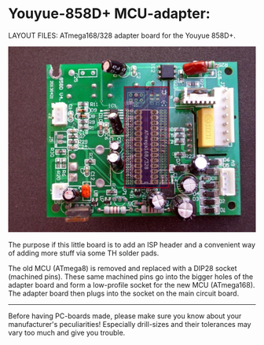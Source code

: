 
Youyue-858D+ MCU-adapter:
=========================

LAYOUT FILES: ATmega168/328 adapter board for the Youyue 858D+.  

[![Adapter front](/Docs/mockup.jpg)](/Docs/mockup.jpg)

The purpose if this little board is to add an ISP header and a convenient way of adding
more stuff via some TH solder pads.

The old MCU (ATmega8) is removed and replaced with a DIP28 socket (machined pins).
These same machined pins go into the bigger holes of the adapter board and form a
low-profile socket for the new MCU (ATmega168). The adapter board then plugs into
the socket on the main circuit board.


---

Before having PC-boards made, please make sure you know about your manufacturer's peculiarities!
Especially drill-sizes and their tolerances may vary too much and give you trouble.


